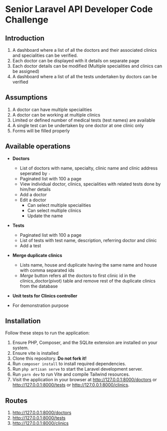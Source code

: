 # Senior Laravel API Developer Code Challenge

## Introduction

1. A dashboard where a list of all the doctors and their associated clinics and specialities can be verified.
2. Each doctor can be displayed with it details on separate page
3. Each doctor details can be modified (Multiple specialities and clinics can be assigned)
4. A dashboard where a list of all the tests undertaken by doctors can be verified


## Assumptions

1. A doctor can have multiple specialities
2. A doctor can be working at multiple clinics
3. Limited or defined number of medical tests (test names) are available
4. A single test can be undertaken by one doctor at one clinic only
5. Forms will be filled properly

## Available operations

* **Doctors**
  * List of doctors with name, specialty, clinic name and clinic address seperated by `-`
  * Paginated list with 100 a page
  * View individual doctor, clinics, specialities with related tests done by him/her details
  * Add a doctor
  * Edit a doctor
    * Can select multiple specialities
    * Can select multiple clinics
    * Update the name

* **Tests**
  * Paginated list with 100 a page
  * List of tests with test name, description, referring doctor and clinic
  * Add a test

* **Merge duplicate clinics**
  * Lists name, house and duplicate having the same name and house with comma separated ids
  * _Merge_ button refers all the doctors to first clinic id in the clinics_doctor(pivot) table and remove rest of the duplicate clinics from the database

* **Unit tests for Clinics controller**
* For demonstration purpose

## Installation

Follow these steps to run the application:

1. Ensure PHP, Composer, and the SQLite extension are installed on your system.
2. Ensure vite is installed
3. Clone this repository. __Do not fork it!__
4. Run `composer install` to install required dependencies.
5. Run `php artisan serve` to start the Laravel development server.
6. Run `yarn dev` to run Vite and compile Tailwind resources.
7. Visit the application in your browser at http://127.0.0.1:8000/doctors or http://127.0.0.1:8000/tests or http://127.0.0.1:8000/clinics.


## Routes

1. http://127.0.0.1:8000/doctors
1. http://127.0.0.1:8000/tests
1. http://127.0.0.1:8000/clinics

